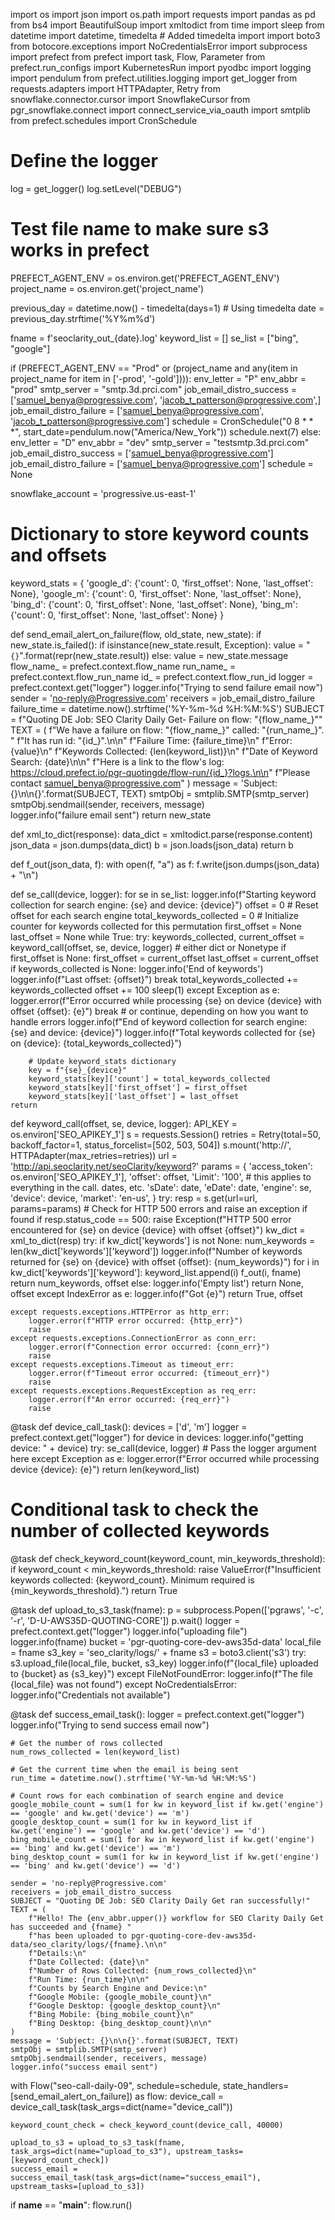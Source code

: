 import os
import json
import os.path
import requests
import pandas as pd
from bs4 import BeautifulSoup
import xmltodict
from time import sleep
from datetime import datetime, timedelta  # Added timedelta import
import boto3
from botocore.exceptions import NoCredentialsError
import subprocess
import prefect
from prefect import task, Flow, Parameter
from prefect.run_configs import KubernetesRun
import pyodbc
import logging
import pendulum
from prefect.utilities.logging import get_logger
from requests.adapters import HTTPAdapter, Retry
from snowflake.connector.cursor import SnowflakeCursor
from pgr_snowflake.connect import connect_service_via_oauth
import smtplib
from prefect.schedules import CronSchedule

# Define the logger
log = get_logger()
log.setLevel("DEBUG")

# Test file name to make sure s3 works in prefect
PREFECT_AGENT_ENV = os.environ.get('PREFECT_AGENT_ENV')
project_name = os.environ.get('project_name')

previous_day = datetime.now() - timedelta(days=1)  # Using timedelta
date = previous_day.strftime('%Y%m%d')

fname = f'seoclarity_out_{date}.log'
keyword_list = []
se_list = ["bing", "google"]

if (PREFECT_AGENT_ENV == "Prod" or (project_name and any(item in project_name for item in ['-prod', '-gold']))):
    env_letter = "P"
    env_abbr = "prod"
    smtp_server = "smtp.3d.prci.com"
    job_email_distro_success = ['samuel_benya@progressive.com', 'jacob_t_patterson@progressive.com',]
    job_email_distro_failure = ['samuel_benya@progressive.com', 'jacob_t_patterson@progressive.com']
    schedule = CronSchedule("0 8 * * *", start_date=pendulum.now("America/New_York"))
    schedule.next(7)
else:
    env_letter = "D"
    env_abbr = "dev"
    smtp_server = "testsmtp.3d.prci.com"
    job_email_distro_success = ['samuel_benya@progressive.com']
    job_email_distro_failure = ['samuel_benya@progressive.com']
    schedule = None

snowflake_account = 'progressive.us-east-1'

# Dictionary to store keyword counts and offsets
keyword_stats = {
    'google_d': {'count': 0, 'first_offset': None, 'last_offset': None},
    'google_m': {'count': 0, 'first_offset': None, 'last_offset': None},
    'bing_d': {'count': 0, 'first_offset': None, 'last_offset': None},
    'bing_m': {'count': 0, 'first_offset': None, 'last_offset': None}
}

def send_email_alert_on_failure(flow, old_state, new_state):
    if new_state.is_failed():
        if isinstance(new_state.result, Exception):
            value = "```{}```".format(repr(new_state.result))
        else:
            value = new_state.message
        flow_name_ = prefect.context.flow_name
        run_name_ = prefect.context.flow_run_name
        id_ = prefect.context.flow_run_id
        logger = prefect.context.get("logger")
        logger.info("Trying to send failure email now")
        sender = 'no-reply@Progressive.com'
        receivers = job_email_distro_failure
        failure_time = datetime.now().strftime('%Y-%m-%d %H:%M:%S')
        SUBJECT = f"Quoting DE Job: SEO Clarity Daily Get- Failure on flow: \"{flow_name_}\""
        TEXT = (
            f"We have a failure on flow: \"{flow_name_}\" called: \"{run_name_}\". "
            f"It has run id: \"{id_}\".\n\n"
            f"Failure Time: {failure_time}\n"
            f"Error: {value}\n"
            f"Keywords Collected: {len(keyword_list)}\n"
            f"Date of Keyword Search: {date}\n\n"
            f"Here is a link to the flow's log: https://cloud.prefect.io/pgr-quotingde/flow-run/{id_}?logs.\n\n"
            f"Please contact samuel_benya@progressive.com"
        )
        message = 'Subject: {}\n\n{}'.format(SUBJECT, TEXT)
        smtpObj = smtplib.SMTP(smtp_server)
        smtpObj.sendmail(sender, receivers, message)         
        logger.info("failure email sent")
    return new_state

def xml_to_dict(response):
    data_dict = xmltodict.parse(response.content)
    json_data = json.dumps(data_dict)
    b = json.loads(json_data)
    return b

def f_out(json_data, f):
    with open(f, "a") as f:
        f.write(json.dumps(json_data) + "\n")

def se_call(device, logger):
    for se in se_list:
        logger.info(f"Starting keyword collection for search engine: {se} and device: {device}")
        offset = 0  # Reset offset for each search engine
        total_keywords_collected = 0  # Initialize counter for keywords collected for this permutation
        first_offset = None
        last_offset = None
        while True:
            try:
                keywords_collected, current_offset = keyword_call(offset, se, device, logger)  # either dict or Nonetype
                if first_offset is None:
                    first_offset = current_offset
                last_offset = current_offset
                if keywords_collected is None:
                    logger.info('End of keywords')
                    logger.info(f"Last offset: {offset}")
                    break
                total_keywords_collected += keywords_collected
                offset += 100
                sleep(1)
            except Exception as e:
                logger.error(f"Error occurred while processing {se} on device {device} with offset {offset}: {e}")
                break  # or continue, depending on how you want to handle errors
        logger.info(f"End of keyword collection for search engine: {se} and device: {device}")
        logger.info(f"Total keywords collected for {se} on {device}: {total_keywords_collected}")

        # Update keyword_stats dictionary
        key = f"{se}_{device}"
        keyword_stats[key]['count'] = total_keywords_collected
        keyword_stats[key]['first_offset'] = first_offset
        keyword_stats[key]['last_offset'] = last_offset
    return

def keyword_call(offset, se, device, logger):
    API_KEY = os.environ['SEO_APIKEY_1']
    s = requests.Session()
    retries = Retry(total=50, backoff_factor=1, status_forcelist=[502, 503, 504])
    s.mount('http://', HTTPAdapter(max_retries=retries))
    url = 'http://api.seoclarity.net/seoClarity/keyword?'
    params = {
        'access_token': os.environ['SEO_APIKEY_1'],
        'offset': offset,
        'Limit': '100',  # this applies to everything in the call. dates, etc.
        'sDate': date,
        'eDate': date,
        'engine': se,
        'device': device,
        'market': 'en-us',
    }
    try:
        resp = s.get(url=url, params=params)
        # Check for HTTP 500 errors and raise an exception if found
        if resp.status_code == 500:
            raise Exception(f"HTTP 500 error encountered for {se} on device {device} with offset {offset}")
        kw_dict = xml_to_dict(resp)
        try:
            if kw_dict['keywords'] is not None:
                num_keywords = len(kw_dict['keywords']['keyword'])
                logger.info(f"Number of keywords returned for {se} on {device} with offset {offset}: {num_keywords}")
                for i in kw_dict['keywords']['keyword']:
                    keyword_list.append(i)
                    f_out(i, fname)
                return num_keywords, offset
            else:
                logger.info('Empty list')
                return None, offset
        except IndexError as e:
            logger.info(f"Got {e}")
        return True, offset

    except requests.exceptions.HTTPError as http_err:
        logger.error(f"HTTP error occurred: {http_err}")
        raise
    except requests.exceptions.ConnectionError as conn_err:
        logger.error(f"Connection error occurred: {conn_err}")
        raise
    except requests.exceptions.Timeout as timeout_err:
        logger.error(f"Timeout error occurred: {timeout_err}")
        raise
    except requests.exceptions.RequestException as req_err:
        logger.error(f"An error occurred: {req_err}")
        raise

@task
def device_call_task():
    devices = ['d', 'm']
    logger = prefect.context.get("logger")
    for device in devices:
        logger.info("getting device: " + device)
        try:
            se_call(device, logger)  # Pass the logger argument here
        except Exception as e:
            logger.error(f"Error occurred while processing device {device}: {e}")
    return len(keyword_list)

# Conditional task to check the number of collected keywords
@task
def check_keyword_count(keyword_count, min_keywords_threshold):
    if keyword_count < min_keywords_threshold:
        raise ValueError(f"Insufficient keywords collected: {keyword_count}. Minimum required is {min_keywords_threshold}.")
    return True

@task
def upload_to_s3_task(fname):
    p = subprocess.Popen(['pgraws', '-c', '-r', 'D-U-AWS35D-QUOTING-CORE'])
    p.wait()
    logger = prefect.context.get("logger")
    logger.info("uploading file")
    logger.info(fname)
    bucket = 'pgr-quoting-core-dev-aws35d-data'
    local_file = fname
    s3_key = 'seo_clarity/logs/' + fname
    s3 = boto3.client('s3')
    try:
        s3.upload_file(local_file, bucket, s3_key)
        logger.info(f"{local_file} uploaded to {bucket} as {s3_key}")
    except FileNotFoundError:
        logger.info(f"The file {local_file} was not found")
    except NoCredentialsError:
        logger.info("Credentials not available")

@task
def success_email_task():
    logger = prefect.context.get("logger")
    logger.info("Trying to send success email now")

    # Get the number of rows collected
    num_rows_collected = len(keyword_list)

    # Get the current time when the email is being sent
    run_time = datetime.now().strftime('%Y-%m-%d %H:%M:%S')

    # Count rows for each combination of search engine and device
    google_mobile_count = sum(1 for kw in keyword_list if kw.get('engine') == 'google' and kw.get('device') == 'm')
    google_desktop_count = sum(1 for kw in keyword_list if kw.get('engine') == 'google' and kw.get('device') == 'd')
    bing_mobile_count = sum(1 for kw in keyword_list if kw.get('engine') == 'bing' and kw.get('device') == 'm')
    bing_desktop_count = sum(1 for kw in keyword_list if kw.get('engine') == 'bing' and kw.get('device') == 'd')

    sender = 'no-reply@Progressive.com'
    receivers = job_email_distro_success
    SUBJECT = "Quoting DE Job: SEO Clarity Daily Get ran successfully!"
    TEXT = (
        f"Hello! The {env_abbr.upper()} workflow for SEO Clarity Daily Get has succeeded and {fname} "
        f"has been uploaded to pgr-quoting-core-dev-aws35d-data/seo_clarity/logs/{fname}.\n\n"
        f"Details:\n"
        f"Date Collected: {date}\n"
        f"Number of Rows Collected: {num_rows_collected}\n"
        f"Run Time: {run_time}\n\n"
        f"Counts by Search Engine and Device:\n"
        f"Google Mobile: {google_mobile_count}\n"
        f"Google Desktop: {google_desktop_count}\n"
        f"Bing Mobile: {bing_mobile_count}\n"
        f"Bing Desktop: {bing_desktop_count}\n\n"
    )
    message = 'Subject: {}\n\n{}'.format(SUBJECT, TEXT)
    smtpObj = smtplib.SMTP(smtp_server)
    smtpObj.sendmail(sender, receivers, message)         
    logger.info("success email sent")

with Flow("seo-call-daily-09", schedule=schedule, state_handlers=[send_email_alert_on_failure]) as flow:
    device_call = device_call_task(task_args=dict(name="device_call"))

    keyword_count_check = check_keyword_count(device_call, 40000)

    upload_to_s3 = upload_to_s3_task(fname, task_args=dict(name="upload_to_s3"), upstream_tasks=[keyword_count_check])
    success_email = success_email_task(task_args=dict(name="success_email"), upstream_tasks=[upload_to_s3])

if __name__ == "__main__":
    flow.run()
